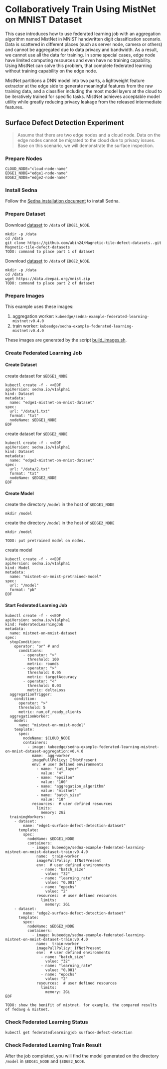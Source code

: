 # Collaboratively Train Using MistNet on MNIST Dataset
This case introduces how to use federated learning job with an aggregation algorithm named MistNet in MNIST handwritten digit classification scenario. Data is scattered in different places (such as server node, camera or others) and cannot be aggregated due to data privacy and bandwidth. As a result, we cannot use all the data for training. In some special cases, edge node have limited computing resources and even have no training capability. Using MistNet can solve this problem, that complete federated learning without training capability on the edge node. 

 MistNet partitions a DNN model into two parts, a lightweight feature extractor at the edge side to generate meaningful features from the raw training data,  and a classifier including the most model layers at the cloud to be iteratively trained  for specific tasks.   MistNet achieves acceptable model utility while greatly reducing privacy leakage from the released intermediate features.
 



## Surface Defect Detection Experiment
> Assume that there are two edge nodes and a cloud node. Data on the edge nodes cannot be migrated to the cloud due to privacy issues.
> Base on this scenario, we will demonstrate the surface inspection.

### Prepare Nodes
```
CLOUD_NODE="cloud-node-name"
EDGE1_NODE="edge1-node-name"
EDGE2_NODE="edge2-node-name"
```

### Install Sedna

Follow the [Sedna installation document](/docs/setup/install.md) to install Sedna.
 
### Prepare Dataset

Download [dataset](https://data.deepai.org/mnist.zip)  to `/data` of ```EDGE1_NODE```.  
```
mkdir -p /data
cd /data
git clone https://github.com/abin24/Magnetic-tile-defect-datasets..git Magnetic-tile-defect-datasets
TODO: command to place part 1 of dataset
```

Download [dataset](https://data.deepai.org/mnist.zip)  to `/data` of ```EDGE2_NODE```.
```
mkdir -p /data
cd /data
wget https://data.deepai.org/mnist.zip
TODO: command to place part 2 of dataset
```

### Prepare Images
This example uses these images:
1. aggregation worker: ```kubeedge/sedna-example-federated-learning-mistnet:v0.4.0```
2. train worker: ```kubeedge/sedna-example-federated-learning-mistnet:v0.4.0```

These images are generated by the script [build_images.sh](/examples/build_image.sh).

### Create Federated Learning Job 

#### Create Dataset

create dataset for `$EDGE1_NODE`
```n
kubectl create -f - <<EOF
apiVersion: sedna.io/v1alpha1
kind: Dataset
metadata:
  name: "edge1-mistnet-on-mnist-dataset"
spec:
  url: "/data/1.txt"
  format: "txt"
  nodeName: $EDGE1_NODE
EOF
```

create dataset for `$EDGE2_NODE`
```
kubectl create -f - <<EOF
apiVersion: sedna.io/v1alpha1
kind: Dataset
metadata:
  name: "edge2-mistnet-on-mnist-dataset"
spec:
  url: "/data/2.txt"
  format: "txt"
  nodeName: $EDGE2_NODE
EOF
```

#### Create Model

create the directory `/model` in the host of `$EDGE1_NODE`
```
mkdir /model
```
create the directory `/model` in the host of `$EDGE2_NODE`
```
mkdir /model
```

```
TODO: put pretrained model on nodes.
```

create model
```
kubectl create -f - <<EOF
apiVersion: sedna.io/v1alpha1
kind: Model
metadata:
  name: "mistnet-on-mnist-pretrained-model"
spec:
  url: "/model"
  format: "pb"
EOF
```

#### Start Federated Learning Job

```
kubectl create -f - <<EOF
apiVersion: sedna.io/v1alpha1
kind: FederatedLearningJob
metadata:
  name: mistnet-on-mnist-dataset
spec:
  stopCondition:
    operator: "or" # and
      conditions:
        - operator: ">"
          threshold: 100
          metric: rounds
        - operator: ">"
          threshold: 0.95
          metric: targetAccuracy
        - operator: "<"
          threshold: 0.03
          metric: deltaLoss
  aggregationTrigger:
    condition:
      operator: ">"
      threshold: 5
      metric: num_of_ready_clients
  aggregationWorker:
    model:
      name: "mistnet-on-mnist-model"
    template:
      spec:
        nodeName: $CLOUD_NODE
        containers:
          - image: kubeedge/sedna-example-federated-learning-mistnet-on-mnist-dataset-aggregation:v0.4.0
            name:  agg-worker
            imagePullPolicy: IfNotPresent
            env: # user defined environments
              - name: "cut_layer"
                value: "4"
              - name: "epsilon"
                value: "100"
              - name: "aggregation_algorithm"
                value: "mistnet"
              - name: "batch_size"
                value: "10"
            resources:  # user defined resources
              limits:
                memory: 2Gi
  trainingWorkers:
    - dataset:
        name: "edge1-surface-defect-detection-dataset"
      template:
        spec:
          nodeName: $EDGE1_NODE
          containers:
            - image: kubeedge/sedna-example-federated-learning-mistnet-on-mnist-dataset-train:v0.4.0
              name:  train-worker
              imagePullPolicy: IfNotPresent
              env:  # user defined environments
                - name: "batch_size"
                  value: "32"
                - name: "learning_rate"
                  value: "0.001"
                - name: "epochs"
                  value: "2"
              resources:  # user defined resources
                limits:
                  memory: 2Gi
    - dataset:
        name: "edge2-surface-defect-detection-dataset"
      template:
        spec:
          nodeName: $EDGE2_NODE
          containers:
            - image: kubeedge/sedna-example-federated-learning-mistnet-on-mnist-dataset-train:v0.4.0
              name:  train-worker
              imagePullPolicy: IfNotPresent
              env:  # user defined environments
                - name: "batch_size"
                  value: "32"
                - name: "learning_rate"
                  value: "0.001"
                - name: "epochs"
                  value: "2"
              resources:  # user defined resources
                limits:
                  memory: 2Gi
EOF
```

```
TODO: show the benifit of mistnet. for example, the compared results of fedavg & mistnet.

```

### Check Federated Learning Status

```
kubectl get federatedlearningjob surface-defect-detection
```

### Check Federated Learning Train Result
After the job completed, you will find the model generated on the directory `/model` in `$EDGE1_NODE` and `$EDGE2_NODE`.
